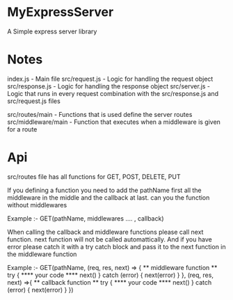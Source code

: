 # MyExpressServer
A Simple express server library

# Notes
index.js - Main file
src/request.js - Logic for handling the request object
src/response.js - Logic for handling the response object
src/server.js - Logic that runs in every request combination with the src/response.js and src/request.js files

src/routes/main - Functions that is used define the server routes
src/middleware/main - Function that executes when a middleware is given for a route

# Api

src/routes file has all functions for GET, POST, DELETE, PUT

If you defining a function you need to add the pathName first all the middleware in the middle and the callback at last.
can you the function without middlewares

Example :- GET(pathName, middlewares .... , callback)

When calling the callback and middleware functions please call next function. next function will not be called automattically. And
if you have error please catch it with a try catch block and pass it to the next function in the middleware function

Example :- GET(pathName, (req, res, next) => {
    ** middleware function **
    try {
        **** your code ****
        next()
    } catch (error) {
        next(error)
    }
}, (req, res, next) =>{
** callback function **
    try {
        **** your code ****
        next()
    } catch (error) {
        next(error)
    }
})